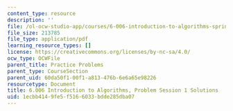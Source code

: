 ```yaml
---
content_type: resource
description: ''
file: /ol-ocw-studio-app/courses/6-006-introduction-to-algorithms-spring-2020/1ecbb4149fe5f5166033bdde285dba07_MIT6_006S20_prob1sol.pdf
file_size: 213785
file_type: application/pdf
learning_resource_types: []
license: https://creativecommons.org/licenses/by-nc-sa/4.0/
ocw_type: OCWFile
parent_title: Practice Problems
parent_type: CourseSection
parent_uid: 60da50f1-00f1-a813-476b-6e6a65e98226
resourcetype: Document
title: 6.006 Introduction to Algorithms, Problem Session 1 Solutions
uid: 1ecbb414-9fe5-f516-6033-bdde285dba07
---
```

